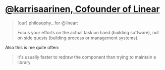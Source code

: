 # [@karrisaarinen, Cofounder of Linear](https://x.com/karrisaarinen/status/1563626144724709378?s=46)

> [our] philosophy…for @linear:
>
> Focus your efforts on the actual task on hand (building software), not on side quests (building process or management systems).

Also this is me quite often:

> it's usually faster to redraw the component than trying to maintain a library